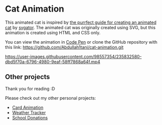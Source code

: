 # Cat Animation

This animated cat is inspired by [the purrfect guide for creating an animated cat](https://www.svgator.com/blog/how-to-create-an-animated-cat/) by [svgator](https://youtube.com/@SVGator). The animated cat was originally created using SVG, but this animation is created using HTML and CSS only. 

You can view the animation in [Code Pen](https://codepen.io/Abdullah1tani/pen/mdzGjwq) or clone the GitHub repository with this link: https://github.com/Abdullah1tani/cat-animation.git

https://user-images.githubusercontent.com/98557354/235832580-dbd5f70a-6796-4980-9eaf-58ff7868a64f.mp4

## Other projects
Thank you for reading :D

Please check out my other personal projects:
- [Card Animation](https://github.com/Abdullah1tani/card-animation)
- [Weather Tracker](https://github.com/Abdullah1tani/WeatherProject)
- [School Donations](https://github.com/Abdullah1tani/School-donations)
